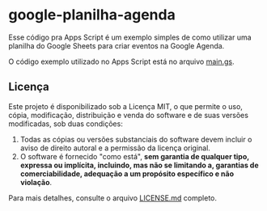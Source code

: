 # google-planilha-agenda

Esse código pra Apps Script é um exemplo simples de como utilizar uma planilha do Google Sheets para criar eventos na Google Agenda.

O código exemplo utilizado no Apps Script está no arquivo [main.gs](main.gs).


## Licença

Este projeto é disponibilizado sob a Licença MIT, o que permite o uso, cópia, modificação, distribuição e venda do software e de suas versões modificadas, sob duas condições:

1. Todas as cópias ou versões substanciais do software devem incluir o aviso de direito autoral e a permissão da licença original.
2. O software é fornecido "como está", **sem garantia de qualquer tipo, expressa ou implícita, incluindo, mas não se limitando a, garantias de comerciabilidade, adequação a um propósito específico e não violação**.

Para mais detalhes, consulte o arquivo [LICENSE.md](LICENSE) completo.
